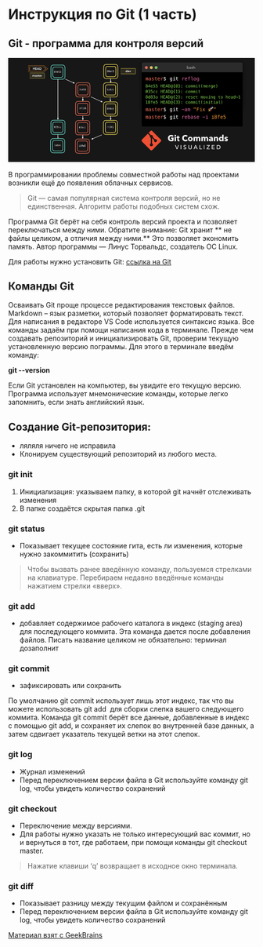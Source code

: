 # Инструкция по Git (1 часть)

## Git - программа для контроля версий

![Git](picturegit.png)

В программировании проблемы совместной работы над проектами возникли ещё до появления облачных сервисов.

 > Git — самая популярная система контроля версий, но не единственная. Алгоритм работы подобных систем схож.

 Программа Git берёт на себя контроль версий проекта и позволяет переключаться между ними. Обратите внимание: Git хранит ** не файлы целиком, а отличия между ними.** Это позволяет экономить память. 
  Автор программы — Линус Торвальдс, создатель ОС Linux.

  Для работы нужно установить Git: [ссылка на Git](https://git-scm.com)

## Команды Git

Осваивать Git проще процессе редактирования текстовых файлов. Markdown – язык разметки, который позволяет форматировать текст. Для написания в редакторе VS Code используется синтаксис языка.
Все команды задаём при помощи написания кода в терминале.
Прежде чем создавать репозиторий и инициализировать Git, проверим текущую установленную версию пограммы. Для этого в терминале введём команду:

**git --version**

Если Git установлен на компьютер, вы увидите его текущую версию.
Программа использует мнемонические команды, которые легко запомнить, если знать  английский язык.

## Создание Git-репозитория:

* ляляля ничего не исправила
* Клонируем существующий репозиторий  из любого места.

### git init 

1. Инициализация: указываем папку, в которой git начнёт отслеживать изменения
1. В папке создаётся скрытая папка .git

### git status 

* Показывает текущее состояние гита, есть  ли изменения, которые нужно закоммитить (сохранить)

> Чтобы вызвать ранее введённую команду, пользуемся стрелками на клавиатуре. Перебираем недавно введённые команды нажатием стрелки «вверх».

### git add 

* добавляет содержимое рабочего каталога 
в индекс (staging area) для последующего коммита. Эта команда дается после добавления файлов. Писать название целиком не обязательно: терминал дозаполнит

### git commit 

* зафиксировать или сохранить

По умолчанию git commit использует лишь этот индекс, так что вы можете использовать git add  для сборки слепка вашего следующего коммита.
Команда git commit берёт все данные, добавленные в индекс с помощью git add, и сохраняет их слепок во внутренней базе данных, а затем сдвигает указатель текущей ветки на этот слепок.

### git log 

* Журнал изменений
* Перед переключением версии файла в Git используйте команду git log, чтобы увидеть количество сохранений

### git checkout 

* Переключение между версиями.
* Для работы нужно указать не только интересующий вас коммит, но и вернуться  в тот, где работаем, при помощи команды  git checkout master.

> Нажатие клавиши ‘q’ возвращает  в исходное окно терминала.

### git diff 

* Показывает разницу между текущим файлом и сохранённым
* Перед переключением версии файла в Git используйте команду git log, чтобы увидеть количество сохранений

[Материал взят с GeekBrains](https://gb.ru)
